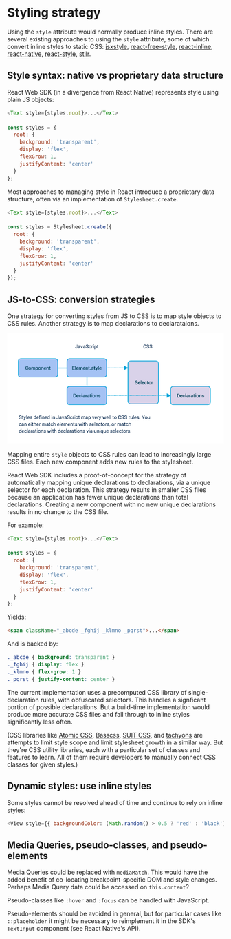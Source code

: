 # Styling strategy

Using the `style` attribute would normally produce inline styles. There are
several existing approaches to using the `style` attribute, some of which
convert inline styles to static CSS:
[jsxstyle](https://github.com/petehunt/jsxstyle),
[react-free-style](https://github.com/blakeembrey/react-free-style/),
[react-inline](https://github.com/martinandert/react-inline),
[react-native](https://facebook.github.io/react-native/),
[react-style](https://github.com/js-next/react-style),
[stilr](https://github.com/kodyl/stilr).

## Style syntax: native vs proprietary data structure

React Web SDK (in a divergence from React Native) represents style using plain
JS objects:

```js
<Text style={styles.root}>...</Text>

const styles = {
  root: {
    background: 'transparent',
    display: 'flex',
    flexGrow: 1,
    justifyContent: 'center'
  }
};
```

Most approaches to managing style in React introduce a proprietary data
structure, often via an implementation of `Stylesheet.create`.

```js
<Text style={styles.root}>...</Text>

const styles = Stylesheet.create({
  root: {
    background: 'transparent',
    display: 'flex',
    flexGrow: 1,
    justifyContent: 'center'
  }
});
```

## JS-to-CSS: conversion strategies

One strategy for converting styles from JS to CSS is to map style objects to
CSS rules. Another strategy is to map declarations to declarataions.

![](sdk-styling-strategy.png)

Mapping entire `style` objects to CSS rules can lead to increasingly large CSS
files. Each new component adds new rules to the stylesheet.

React Web SDK includes a proof-of-concept for the strategy of automatically
mapping unique declarations to declarations, via a unique selector for each
declaration. This strategy results in smaller CSS files because an application
has fewer unique declarations than total declarations. Creating a new
component with no new unique declarations results in no change to the CSS file.

For example:

```js
<Text style={styles.root}>...</Text>

const styles = {
  root: {
    background: 'transparent',
    display: 'flex',
    flexGrow: 1,
    justifyContent: 'center'
  }
};
```

Yields:

```html
<span className="_abcde _fghij _klmno _pqrst">...</span>
```

And is backed by:

```css
._abcde { background: transparent }
._fghij { display: flex }
._klmno { flex-grow: 1 }
._pqrst { justify-content: center }
```

The current implementation uses a precomputed CSS library of single-declaration
rules, with obfuscated selectors. This handles a signficant portion of possible
declarations. But a build-time implementation would produce more accurate CSS
files and fall through to inline styles significantly less often.


(CSS libraries like [Atomic CSS](http://acss.io/),
[Basscss](http://www.basscss.com/), [SUIT CSS](https://suitcss.github.io/), and
[tachyons](http://tachyons.io/) are attempts to limit style scope and limit
stylesheet growth in a similar way. But they're CSS utility libraries, each with a
particular set of classes and features to learn. All of them require developers
to manually connect CSS classes for given styles.)

## Dynamic styles: use inline styles

Some styles cannot be resolved ahead of time and continue to rely on inline
styles:

```js
<View style={{ backgroundColor: (Math.random() > 0.5 ? 'red' : 'black') }}>...</Text>
```

## Media Queries, pseudo-classes, and pseudo-elements

Media Queries could be replaced with `mediaMatch`. This would have the added
benefit of co-locating breakpoint-specific DOM and style changes. Perhaps Media
Query data could be accessed on `this.content`?

Pseudo-classes like `:hover` and `:focus` can be handled with JavaScript.

Pseudo-elements should be avoided in general, but for particular cases like
`::placeholder` it might be necessary to reimplement it in the SDK's
`TextInput` component (see React Native's API).
